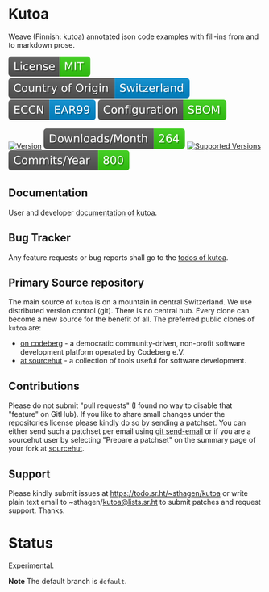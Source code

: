 # Kutoa

Weave (Finnish: kutoa) annotated json code examples with fill-ins from and to markdown prose.

[![License](docs/badges/license-spdx-mit.svg)](https://git.sr.ht/~sthagen/kutoa/tree/default/item/LICENSE)
[![Country of Origin](docs/badges/country-of-origin-name-switzerland-neutral.svg)](https://git.sr.ht/~sthagen/kutoa/tree/default/item/COUNTRY-OF-ORIGIN)
[![Export Classification Control Number (ECCN)](docs/badges/export-control-classification-number_eccn-ear99-neutral.svg)](https://git.sr.ht/~sthagen/kutoa/tree/default/item/EXPORT-CONTROL-CLASSIFICATION-NUMBER)
[![Configuration](docs/badges/configuration-sbom.svg)](https://git.sr.ht/~sthagen/kutoa/tree/default/item/docs/third-party/README.md)

[![Version](https://img.shields.io/pypi/v/kutoa.svg?style=flat)](https://pypi.python.org/pypi/kutoa/)
[![Downloads](docs/badges/downloads-per-month.svg)](https://pepy.tech/project/kutoa)
[![Supported Versions](https://img.shields.io/pypi/pyversions/kutoa.svg?style=flat)](https://pypi.python.org/pypi/kutoa/)
[![Maintenance Status](docs/badges/commits-per-year.svg)](https://git.sr.ht/~sthagen/kutoa/log)

## Documentation

User and developer [documentation of kutoa](https://codes.dilettant.life/docs/kutoa).

## Bug Tracker

Any feature requests or bug reports shall go to the [todos of kutoa](https://todo.sr.ht/~sthagen/kutoa).

## Primary Source repository

The main source of `kutoa` is on a mountain in central Switzerland.
We use distributed version control (git).
There is no central hub.
Every clone can become a new source for the benefit of all.
The preferred public clones of `kutoa` are:

* [on codeberg](https://codeberg.org/sthagen/kutoa) - a democratic community-driven, non-profit software development platform operated by Codeberg e.V.
* [at sourcehut](https://git.sr.ht/~sthagen/kutoa) - a collection of tools useful for software development.

## Contributions

Please do not submit "pull requests" (I found no way to disable that "feature" on GitHub).
If you like to share small changes under the repositories license please kindly do so by sending a patchset.
You can either send such a patchset per email using [git send-email](https://git-send-email.io) or
if you are a sourcehut user by selecting "Prepare a patchset" on the summary page of your fork at [sourcehut](https://git.sr.ht/).

## Support

Please kindly submit issues at https://todo.sr.ht/~sthagen/kutoa or write plain text email to ~sthagen/kutoa@lists.sr.ht to submit patches and request support. Thanks.

# Status

Experimental.

**Note** The default branch is `default`.

